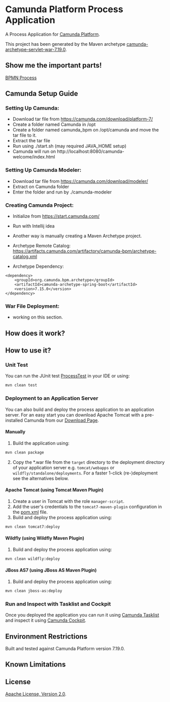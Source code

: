 # Camunda Platform Process Application
A Process Application for [Camunda Platform](http://docs.camunda.org).

This project has been generated by the Maven archetype
[camunda-archetype-servlet-war-7.19.0](https://docs.camunda.org/manual/latest/user-guide/process-applications/maven-archetypes/).

## Show me the important parts!
[BPMN Process](src/main/resources/process.bpmn)

## Camunda Setup Guide
### Setting Up Camunda:
- Download tar file from https://camunda.com/download/platform-7/
- Create a folder named Camunda in /opt
- Create a folder named camunda_bpm on /opt/camunda and move the tar file to it.
- Extract the tar file
- Run using ./start.sh (may required JAVA_HOME setup)
- Camunda will run on http://localhost:8080/camunda-welcome/index.html

### Setting Up Camunda Modeler:
- Download tar file from https://camunda.com/download/modeler/
- Extract on Camunda folder
- Enter the folder and run by ./camunda-modeler

### Creating Camunda Project:
- Initialize from https://start.camunda.com/
- Run with Intellij idea
- Another way is manually creating a Maven Archetype project.
- Archetype Remote Catalog: https://artifacts.camunda.com/artifactory/camunda-bpm/archetype-catalog.xml

- Archetype Dependency:


```<!-- https://mvnrepository.com/artifact/org.camunda.bpm.archetype/camunda-archetype-spring-boot -->
<dependency>
    <groupId>org.camunda.bpm.archetype</groupId>
    <artifactId>camunda-archetype-spring-boot</artifactId>
    <version>7.15.0</version>
</dependency>
```


### War File Deployment:

- working on this section.

## How does it work?

## How to use it?

### Unit Test
You can run the JUnit test [ProcessTest](src/test/java/com/exos/camunda/CamundaSpringBootApp/ProcessTest.java) in your IDE or using:

```bash
mvn clean test
```

### Deployment to an Application Server
You can also build and deploy the process application to an application server.
For an easy start you can download Apache Tomcat with a pre-installed Camunda
from our [Download Page](https://camunda.com/download/).

#### Manually
1. Build the application using:

```bash
mvn clean package
```
2. Copy the *.war file from the `target` directory to the deployment directory
of your application server e.g. `tomcat/webapps` or `wildfly/standalone/deployments`.
For a faster 1-click (re-)deployment see the alternatives below.

#### Apache Tomcat (using Tomcat Maven Plugin)
1. Create a user in Tomcat with the role `manager-script`.
2. Add the user's credentials to the `tomcat7-maven-plugin` configuration in the [pom.xml](pom.xml) file.
3. Build and deploy the process application using:

```bash
mvn clean tomcat7:deploy
```

#### Wildfly (using Wildfly Maven Plugin)
1. Build and deploy the process application using:

```bash
mvn clean wildfly:deploy
```

#### JBoss AS7 (using JBoss AS Maven Plugin)
1. Build and deploy the process application using:
```bash
mvn clean jboss-as:deploy
```

### Run and Inspect with Tasklist and Cockpit
Once you deployed the application you can run it using
[Camunda Tasklist](http://docs.camunda.org/latest/guides/user-guide/#tasklist)
and inspect it using
[Camunda Cockpit](http://docs.camunda.org/latest/guides/user-guide/#cockpit).

## Environment Restrictions
Built and tested against Camunda Platform version 7.19.0.

## Known Limitations

## License
[Apache License, Version 2.0](http://www.apache.org/licenses/LICENSE-2.0).

<!-- Tweet
New @Camunda example: Camunda Platform Process Application - A Process Application for [Camunda Platform](http://docs.camunda.org). https://github.com/camunda-consulting/code/tree/master/snippets/CamundaSpringBootApp
-->
